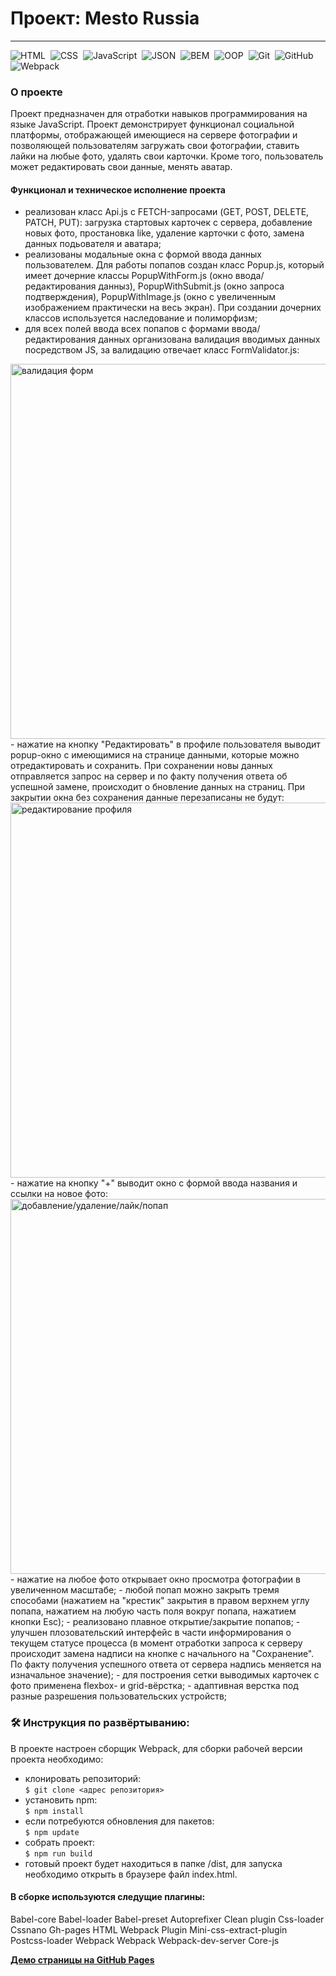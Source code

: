 # Проект: Mesto Russia
---

![HTML](https://img.shields.io/badge/-HTML-05122A?style=flat&logo=HTML5)&nbsp;
![CSS](https://img.shields.io/badge/-CSS-05122A?style=flat&logo=CSS3&logoColor=1572B6)&nbsp;
![JavaScript](https://img.shields.io/badge/-JavaScript-05122A?style=flat&logo=javascript)&nbsp;
![JSON](https://img.shields.io/badge/-JSON-05122A?style=flat&logo=JSON)&nbsp;
![BEM](https://img.shields.io/badge/-BEM-05122A?style=flat&logo=BEM)&nbsp;
![OOP](https://img.shields.io/badge/-ООП-05122A?style=flat&logo=StackShare&logoColor=green)&nbsp;
![Git](https://img.shields.io/badge/-Git-05122A?style=flat&logo=git)&nbsp;
![GitHub](https://img.shields.io/badge/-GitHub-05122A?style=flat&logo=github)&nbsp;
![Webpack](https://img.shields.io/badge/-Webpack-05122A?style=flat&logo=Webpack)&nbsp;

### О проекте
Проект предназначен для отработки навыков программирования на языке JavaScript.
Проект демонстрирует функционал социальной платформы, отображающей имеющиеся на сервере фотографии и позволяющей пользователям загружать свои фотографии, ставить лайки на любые фото, удалять свои карточки. Кроме того, пользователь может редактировать свои данные, менять аватар.

#### Функционал и техническое исполнение проекта
- реализован класс Api.js с FETCH-запросами (GET, POST, DELETE, PATCH, PUT): загрузка стартовых карточек с сервера, добавление новых фото, простановка like, удаление карточки с фото, замена данных подьователя и аватара;
- реализованы модальные окна с формой ввода данных пользователем. Для работы попапов создан класс Popup.js, который имеет дочерние классы PopupWithForm.js (окно ввода/редактирования данныз), PopupWithSubmit.js (окно запроса подтверждения), PopupWithImage.js (окно с увеличенным изображением практически на весь экран). При создании дочерних классов используется наследование и полиморфизм;
- для всех полей ввода всех попапов с формами ввода/редактирования данных организована валидация вводимых данных посредством JS, за валидацию отвечает класс FormValidator.js:
<img src="./readmefiles/validation.gif" alt="валидация форм" width="600">
- нажатие на кнопку "Редактировать" в профиле пользователя выводит popup-окно с имеющимися на странице данными, которые можно отредактировать и сохранить. При сохранении новы данных отправляется запрос на сервер и по факту получения ответа об успешной замене, происходит о бновление данных на страниц. При закрытии окна без сохранения данные перезаписаны не будут:
<img src="./readmefiles/profile.gif" alt="редактирование профиля" width="600">
- нажатие на кнопку "+" выводит окно с формой ввода названия и ссылки на новое фото:
<img src="./readmefiles/foto1.gif" alt="добавление/удаление/лайк/попап" width="600">
- нажатие на любое фото открывает окно просмотра фотографии в увеличенном масштабе;
- любой попап можно закрыть тремя способами (нажатием на "крестик" закрытия в правом верхнем углу попапа, нажатием на любую часть поля вокруг попапа, нажатием кнопки Esc);
- реализовано плавное открытие/закрытие попапов;
- улучшен плозовательский интерфейс в части информирования о текущем статусе процесса (в момент отработки запроса к серверу происходит замена надписи на кнопке с начального на "Сохранение". По факту получения  успешного ответа от сервера надпись меняется на изначальное значение);
- для построения сетки выводимых карточек с фото применена flexbox- и grid-вёрстка;
- адаптивная верстка под разные разрешения пользовательских устройств;



### 🛠 Инструкция по развёртыванию:

В проекте настроен сборщик Webpack, для сборки рабочей версии проекта необходимо:
- клонировать репозиторий:</br>
`$ git clone <адрес репозитория>`
- установить npm:</br>
`$ npm install`
- если потребуются обновления для пакетов:</br>
`$ npm update`
- собрать проект:</br>
`$ npm run build`
- готовый проект будет находиться в папке /dist, для запуска необходимо открыть в браузере файл index.html.


#### В сборке используются следущие плагины:
Babel-core
Babel-loader
Babel-preset
Autoprefixer
Clean plugin
Css-loader
Cssnano
Gh-pages
HTML Webpack Plugin
Mini-css-extract-plugin
Postcss-loader
Webpack
Webpack
Webpack-dev-server
Core-js


[**Демо страницы на GitHub Pages**](https://alexander-nov.github.io/mesto/)

